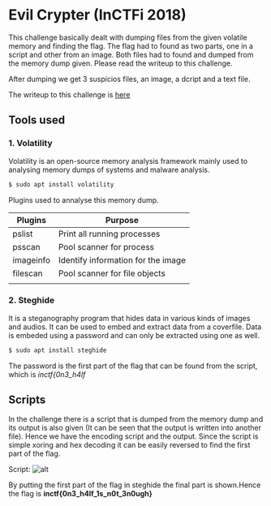 # Evil Crypter (InCTFi 2018)

This challenge basically dealt with dumping files from the given volatile memory and finding the flag. The flag had to found as two parts, one in a script and other from an image. Both files had to found and dumped from the memory dump given. Please read the writeup to this challenge.

After dumping we get 3 suspicios files, an image, a dcript and a text file.

The writeup to this challenge is  [here](https://volatilevirus.home.blog/2018/10/12/inctf-2018-evil-crypter-writeup/)

## Tools used 

### 1. Volatility
Volatility is an open-source memory analysis framework mainly used to analysing memory dumps of systems and malware analysis.
```bash
$ sudo apt install volatility
```
Plugins used to annalyse this memory dump.

| Plugins   | Purpose                            |
| -------   |----------------------------------- |
| pslist    |Print all running processes         |
| psscan    |Pool scanner for process            |
| imageinfo |Identify information for the image  |
| filescan  |Pool scanner for file objects       |
|           |                                    |

### 2. Steghide
It is a steganography program that hides data in various kinds of images and audios. It can be used to embed and extract data from a coverfile. Data is embeded using a password and can only be extracted using one as well.

```bash
$ sudo apt install steghide
```
The password is the first part of the flag that can be found from the script, which is *inctf{0n3_h4lf* 

## Scripts
In the challenge there is a script that is dumped from the memory dump and its output is also given (It can be seen  that the output is written into another file). Hence we have the encoding script and the output. Since the script is simple xoring and hex decoding it can be easily reversed to find the first part of the flag.

Script:
  ![alt](/img/script.png)

By putting the first part of the flag in steghide the final part is shown.Hence the flag is **inctf{0n3_h4lf_1s_n0t_3n0ugh}**

